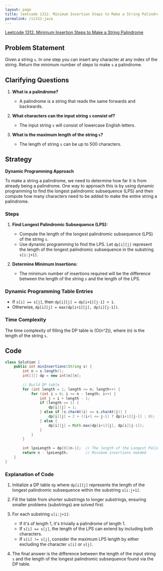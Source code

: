 ```yaml
---
layout: page
title: leetcode 1312. Minimum Insertion Steps to Make a String Palindrome
permalink: /s1312-java
---
```

[Leetcode 1312. Minimum Insertion Steps to Make a String Palindrome](https://algoadvance.github.io/algoadvance/l1312)
## Problem Statement

Given a string `s`. In one step you can insert any character at any index of the string. Return the minimum number of steps to make `s` a palindrome.

## Clarifying Questions

1. **What is a palindrome?**
    - A palindrome is a string that reads the same forwards and backwards.
    
2. **What characters can the input string `s` consist of?**
    - The input string `s` will consist of lowercase English letters.

3. **What is the maximum length of the string `s`?**
    - The length of string `s` can be up to 500 characters.

## Strategy

**Dynamic Programming Approach**

To make a string a palindrome, we need to determine how far it is from already being a palindrome. One way to approach this is by using dynamic programming to find the longest palindromic subsequence (LPS) and then compute how many characters need to be added to make the entire string a palindrome.

### Steps

1. **Find Longest Palindromic Subsequence (LPS):**
    - Compute the length of the longest palindromic subsequence (LPS) of the string `s`.
    - Use dynamic programming to find the LPS. Let `dp[i][j]` represent the length of the longest palindromic subsequence in the substring `s[i:j+1]`.

2. **Determine Minimum Insertions:**
    - The minimum number of insertions required will be the difference between the length of the string `s` and the length of the LPS.

### Dynamic Programming Table Entries

- If `s[i] == s[j]`, then `dp[i][j] = dp[i+1][j-1] + 1`.
- Otherwise, `dp[i][j] = max(dp[i+1][j], dp[i][j-1])`.

### Time Complexity

The time complexity of filling the DP table is \(O(n^2)\), where \(n\) is the length of the string `s`.

## Code

```java
class Solution {
    public int minInsertions(String s) {
        int n = s.length();
        int[][] dp = new int[n][n];
        
        // Build DP table
        for (int length = 1; length <= n; length++) {
            for (int i = 0; i <= n - length; i++) {
                int j = i + length - 1;
                if (length == 1) {
                    dp[i][j] = 1;
                } else if (s.charAt(i) == s.charAt(j)) {
                    dp[i][j] = 2 + ((i+1 <= j-1) ? dp[i+1][j-1] : 0);
                } else {
                    dp[i][j] = Math.max(dp[i+1][j], dp[i][j-1]);
                }
            }
        }
        
        int lpsLength = dp[0][n-1];  // The length of the Longest Palindromic Subsequence
        return n - lpsLength;        // Minimum insertions needed
    }
}
```

### Explanation of Code

1. Initialize a DP table `dp` where `dp[i][j]` represents the length of the longest palindromic subsequence within the substring `s[i:j+1]`.

2. Fill the table from shorter substrings to longer substrings, ensuring smaller problems (substrings) are solved first.

3. For each substring `s[i:j+1]`:
   - If it's of length 1, it's trivially a palindrome of length 1.
   - If `s[i] == s[j]`, the length of the LPS can extend by including both characters.
   - If `s[i] != s[j]`, consider the maximum LPS length by either excluding the character `s[i]` or `s[j]`.

4. The final answer is the difference between the length of the input string `s` and the length of the longest palindromic subsequence found via the DP table.